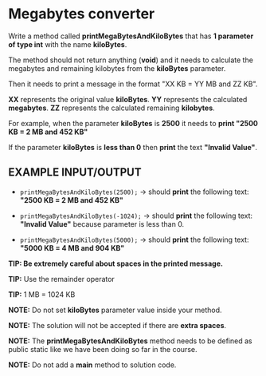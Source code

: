 # Megabytes converter

Write a method called **printMegaBytesAndKiloBytes** that has **1 parameter of type int** with the name **kiloBytes**.

The method should not return anything (**void**) and it needs to calculate the megabytes and remaining kilobytes from the **kiloBytes** parameter.

Then it needs to print a message in the format "XX KB = YY MB and ZZ KB".

**XX** represents the original value **kiloBytes**.
**YY** represents the calculated **megabytes**.
**ZZ** represents the calculated remaining **kilobytes**.

For example, when the parameter **kiloBytes** is **2500** it needs to **print "2500 KB = 2 MB and 452 KB"**

If the parameter **kiloBytes** is **less than 0** then **print** the text **"Invalid Value"**.


## EXAMPLE INPUT/OUTPUT

* `printMegaBytesAndKiloBytes(2500);` → should **print** the following text: **"2500 KB = 2 MB and 452 KB"**

* `printMegaBytesAndKiloBytes(-1024);` → should **print** the following text: **"Invalid Value"** because parameter is less than 0.

* `printMegaBytesAndKiloBytes(5000);` → should **print** the following text: **"5000 KB = 4 MB and 904 KB"**


**TIP: Be extremely careful about spaces in the printed message.** 

**TIP:** Use the remainder operator

**TIP:** 1 MB = 1024 KB

**NOTE:** Do not set **kiloBytes** parameter value inside your method. 

**NOTE:** The solution will not be accepted if there are **extra spaces**.

**NOTE:** The **printMegaBytesAndKiloBytes** method  needs to be defined as public static like we have been doing so far in the course.

**NOTE:** Do not add a **main** method to solution code.